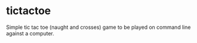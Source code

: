 # tictactoe
Simple tic tac toe (naught and crosses) game to be played on command line against a computer.
